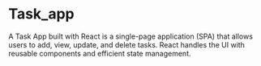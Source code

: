 # Task_app
A Task App built with React is a single-page application (SPA) that allows users to add, view, update, and delete tasks. React handles the UI with reusable components and efficient state management.
